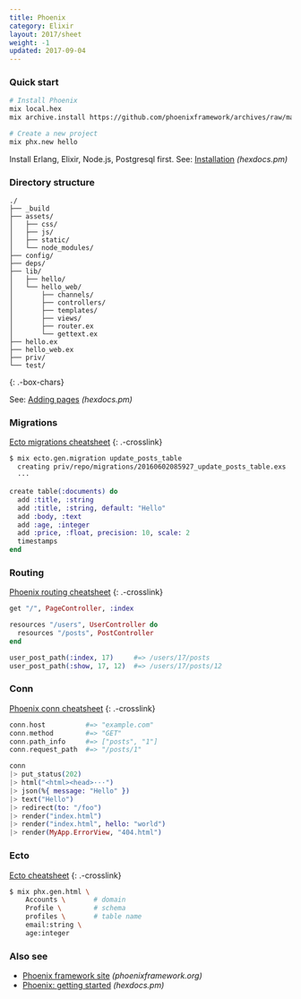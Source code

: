 ```yaml
---
title: Phoenix
category: Elixir
layout: 2017/sheet
weight: -1
updated: 2017-09-04
---
```


### Quick start

```bash
# Install Phoenix
mix local.hex
mix archive.install https://github.com/phoenixframework/archives/raw/master/phx_new.ez
```

```bash
# Create a new project
mix phx.new hello
```

Install Erlang, Elixir, Node.js, Postgresql first.
See: [Installation](https://hexdocs.pm/phoenix/installation.html) _(hexdocs.pm)_

### Directory structure

```
./
├── _build
├── assets/
│   ├── css/
│   ├── js/
│   ├── static/
│   └── node_modules/
├── config/
├── deps/
├── lib/
│   ├── hello/
│   └── hello_web/
│       ├── channels/
│       ├── controllers/
│       ├── templates/
│       ├── views/
│       ├── router.ex
│       └── gettext.ex
├── hello.ex
├── hello_web.ex
├── priv/
└── test/
```
{: .-box-chars}

See: [Adding pages](https://hexdocs.pm/phoenix/adding_pages.html) _(hexdocs.pm)_

### Migrations

[Ecto migrations cheatsheet](./phoenix-migrations)
{: .-crosslink}

```bash
$ mix ecto.gen.migration update_posts_table
  creating priv/repo/migrations/20160602085927_update_posts_table.exs
  ···
```

```elixir
create table(:documents) do
  add :title, :string
  add :title, :string, default: "Hello"
  add :body, :text
  add :age, :integer
  add :price, :float, precision: 10, scale: 2
  timestamps
end
```

### Routing

[Phoenix routing cheatsheet](./phoenix-routing)
{: .-crosslink}

```elixir
get "/", PageController, :index

resources "/users", UserController do
  resources "/posts", PostController
end
```

```elixir
user_post_path(:index, 17)     #=> /users/17/posts
user_post_path(:show, 17, 12)  #=> /users/17/posts/12
```

### Conn

[Phoenix conn cheatsheet](./phoenix-conn)
{: .-crosslink}

```elixir
conn.host          #=> "example.com"
conn.method        #=> "GET"
conn.path_info     #=> ["posts", "1"]
conn.request_path  #=> "/posts/1"
```

```elixir
conn
|> put_status(202)
|> html("<html><head>···")
|> json(%{ message: "Hello" })
|> text("Hello")
|> redirect(to: "/foo")
|> render("index.html")
|> render("index.html", hello: "world")
|> render(MyApp.ErrorView, "404.html")
```

### Ecto

[Ecto cheatsheet](./phoenix-ecto)
{: .-crosslink}

```bash
$ mix phx.gen.html \
    Accounts \       # domain
    Profile \        # schema
    profiles \       # table name
    email:string \
    age:integer
```

### Also see

- [Phoenix framework site](http://phoenixframework.org/) _(phoenixframework.org)_
- [Phoenix: getting started](https://hexdocs.pm/phoenix/overview.html) _(hexdocs.pm)_
